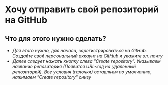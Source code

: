 # Хочу отправить свой репозиторий на GitHub

## Что для этого нужно сделать?
* *Для этого нужно, для начала, зарегистрироваться на GitHub. Создайте свой персональный аккаунт на GitHub и укажите эл. почту*
* *Далее следует нажать кнопку слева "Create repository". Указываем название репозитория (Появится URL-код на удаленный репозиторий). Все условия (галочки) оставляем по умолчанию, нажимаем "Create repository" снизу*


